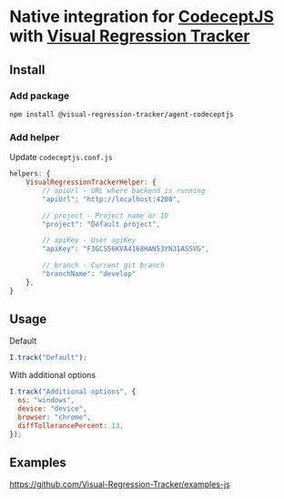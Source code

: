 # Native integration for [CodeceptJS](https://github.com/codecept-js/CodeceptJS) with [Visual Regression Tracker](https://github.com/Visual-Regression-Tracker/Visual-Regression-Tracker)

## Install

### Add package

`npm install @visual-regression-tracker/agent-codeceptjs`

### Add helper

Update `codeceptjs.conf.js`

```js
helpers: {
    VisualRegressionTrackerHelper: {
        // apiUrl - URL where backend is running
        "apiUrl": "http://localhost:4200",

        // project - Project name or ID
        "project": "Default project",

        // apiKey - User apiKey
        "apiKey": "F3GCS56KVA4168HAN53YN31ASSVG",

        // branch - Current git branch
        "branchName": "develop"
    },
}
```

## Usage

Default

```js
I.track("Default");
```

With additional options

```js
I.track("Additional options", {
  os: "windows",
  device: "device",
  browser: "chrome",
  diffTollerancePercent: 13,
});
```

## Examples

https://github.com/Visual-Regression-Tracker/examples-js
